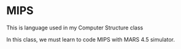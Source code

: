 # MIPS
This is language used in my Computer Structure class

In this class, we must learn to code MIPS with MARS 4.5 simulator.